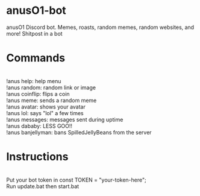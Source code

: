 # anusO1-bot
anusO1 Discord bot. Memes, roasts, random memes, random websites, and more! Shitpost in a bot<p>
  <h1>Commands</h1><br>
  !anus help: help menu <br>
  !anus random: random link or image <br>
  !anus coinflip: flips a coin<br>
  !anus meme: sends a random meme<br>
  !anus avatar: shows your avatar<br>
  !anus lol: says "lol" a few times<br>
  !anus messages: messages sent during uptime<br>
  !anus dababy: LESS GOO!!<br>
  !anus banjellyman: bans SpilledJellyBeans from the server<br>
<p>
  <h1>Instructions</h1><br>
  Put your bot token in const TOKEN = "your-token-here";<br>
  Run update.bat then start.bat<br>
